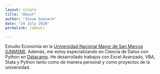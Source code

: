 ```yaml
---
layout: single
title: "About"
author: "Josue Guevara"
date: "24 July 2020"
permalink: /about/

---
```


Estudio Economía en la [Universidad Nacional Mayor de San Marcos (UNMSM)](https://es.wikipedia.org/wiki/Universidad_Nacional_Mayor_de_San_Marcos). Además, me estoy especializando en Ciencia de Datos con Python en [Datacamp](https://www.datacamp.com/). He desarrollado trabajos con Excel Avanzado, VBA, Stata y Python tanto como de manera personal y como proyectos de la universidad.
